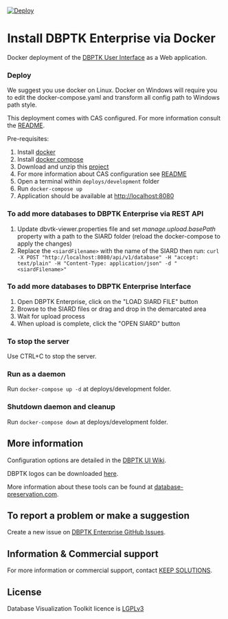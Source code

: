 [![Deploy](https://github.com/keeps/dbptk-enterprise/actions/workflows/deploy.yml/badge.svg)](https://github.com/keeps/dbptk-enterprise/actions/workflows/deploy.yml)

# Install DBPTK Enterprise via Docker

Docker deployment of the [DBPTK User Interface](https://github.com/keeps/dbptk-ui) as a Web application.

### Deploy
We suggest you use docker on Linux. Docker on Windows will require you to edit the docker-compose.yaml and transform all config path to Windows path style.

This deployment comes with CAS configured. For more information consult the [README](deploys/development/README.md).

Pre-requisites:
1. Install [docker](https://docs.docker.com/install/)
2. Install [docker compose](https://docs.docker.com/compose/install/)
3. Download and unzip this [project](https://github.com/keeps/dbptk-enterprise/archive/master.zip)
4. For more information about CAS configuration see [README](deploys/development/README.md)
5. Open a terminal within `deploys/development` folder
6. Run `docker-compose up`
7. Application should be available at [http://localhost:8080](http://localhost:8080)

### To add more databases to DBPTK Enterprise via REST API
1. Update dbvtk-viewer.properties file and set *manage.upload.basePath* property with a path to the SIARD folder (reload the docker-compose to apply the changes)
2. Replace the `<siardFilename>` with the name of the SIARD then run: ``curl -X POST "http://localhost:8080/api/v1/database" -H "accept: text/plain" -H "Content-Type: application/json" -d "<siardFilename>"``

### To add more databases to DBPTK Enterprise Interface

1. Open DBPTK Enterprise, click on the "LOAD SIARD FILE" button
2. Browse to the SIARD files or drag and drop in the demarcated area
3. Wait for upload process
4. When upload is complete, click the "OPEN SIARD" button

### To stop the server

Use CTRL+C to stop the server.

### Run as a daemon

Run `docker-compose up -d` at deploys/development folder.

### Shutdown daemon and cleanup

Run `docker-compose down` at deploys/development folder.


## More information

Configuration options are detailed in the [DBPTK UI Wiki](https://github.com/keeps/dbptk-ui/wiki).

DBPTK logos can be downloaded [here](https://github.com/keeps/dbptk-developer/wiki/Logos).

More information about these tools can be found at [database-preservation.com](https://database-preservation.com).

## To report a problem or make a suggestion

Create a new issue on [DBPTK Enterprise GitHub Issues](https://github.com/keeps/dbptk-enterprise/issues/new).

## Information & Commercial support

For more information or commercial support, contact [KEEP SOLUTIONS](http://www.keep.pt/contactos/?lang=en).

## License

Database Visualization Toolkit licence is [LGPLv3](LICENSE)
